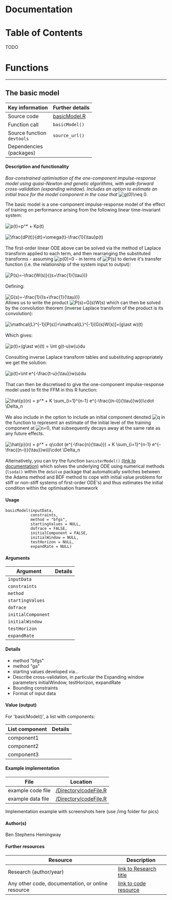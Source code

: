 # Documentation

# Table of Contents

TODO

# Functions

---

## The basic model

| Key information                  | Further details  |
|----------------------------------|------------------|
| Source code                      | [basicModel.R]() |
| Function call                    | `basicModel()`   |
| Source function </br> `devtools` | `source_url()`   |
| Dependencies </br> (packages)    |                  |

#### Description and functionality

*Box-constrained optimisation of the one-component impulse-response model using quasi-Newton and genetic algorithms, with walk-forward cross-validation (expanding window). Includes an option to estimate an initial trace for the model component in the case that* <img src="https://latex.codecogs.com/svg.latex?g(0)\neq&space;0" title="g(0)\neq 0" />. </br>

The basic model is a one-component impulse-response model of the effect of training on performance arising from the following linear time-invariant system: </br></br>
<img src="https://latex.codecogs.com/svg.latex?p(t)=p^*&space;&plus;&space;Kp(t)" title="p(t)=p^* + Kp(t)" /> </br></br>
<img src="https://latex.codecogs.com/svg.latex?\frac{dP(t)}{dt}=\omega(t)-\frac{1}{\tau}p(t)" title="\frac{dP(t)}{dt}=\omega(t)-\frac{1}{\tau}p(t)" />
</br></br>
The first-order linear ODE above can be solved via the method of Laplace transform applied to each term, and then rearranging the substituted transforms - assuming <img src="https://latex.codecogs.com/svg.latex?p(0)=0" title="p(0)=0" /> - in terms of <img src="https://latex.codecogs.com/svg.latex?P(s)" title="P(s)" /> to derive it's transfer function (i.e. the relationship of the system input to output): </br></br>
<img src="https://latex.codecogs.com/svg.latex?P(s)=-\frac{W(s)}{(s&plus;\frac{1}{\tau})}" title="P(s)=-\frac{W(s)}{(s+\frac{1}{\tau})}" /> </br></br>
Defining:</br></br>
<img src="https://latex.codecogs.com/svg.latex?G(s)=-\frac{1}{(s&plus;\frac{1}{\tau})}" title="G(s)=-\frac{1}{(s+\frac{1}{\tau})}" /> </br>
Allows us to write the product <img src="https://latex.codecogs.com/svg.latex?P(s)=G(s)W(s)" title="P(s)=G(s)W(s)" /> which can then be solved by the convolution theorem (inverse Laplace transform of the product is its convolution): </br></br>
<img src="https://latex.codecogs.com/svg.latex?\mathcal{L}^{-1}[P(s)]=\mathcal{L}^{-1}[G(s)W(s)]=(g\ast&space;w)(t)" title="\mathcal{L}^{-1}[P(s)]=\mathcal{L}^{-1}[G(s)W(s)]=(g\ast w)(t)" /> </br></br>
Which gives: </br></br>
<img src="https://latex.codecogs.com/svg.latex?p(t)=(g\ast&space;w)(t)&space;=&space;\int&space;g(t-u)w(u)du" title="p(t)=(g\ast w)(t) = \int g(t-u)w(u)du" /> </br></br>
Consulting inverse Laplace transform tables and substituting appropriately we get the solution: </br></br>
<img src="https://latex.codecogs.com/svg.latex?p(t)=\int&space;e^{-\frac{t-u}{\tau}}w(u)du" title="p(t)=\int e^{-\frac{t-u}{\tau}}w(u)du" /> </br></br>
That can then be discretised to give the one-component impulse-response model used to fit the FFM in this R function: </br></br>
<img src="https://latex.codecogs.com/svg.latex?\hat{p}(n)&space;=&space;p^*&space;&plus;&space;K&space;\sum_{i=1}^{n-1}&space;e^{-\frac{(n-i)}{\tau}}w(i)\cdot&space;\Delta_n" title="\hat{p}(n) = p^* + K \sum_{i=1}^{n-1} e^{-\frac{(n-i)}{\tau}}w(i)\cdot \Delta_n" /> </br>
<br>
We also include in the option to include an initial component denoted <img src="https://latex.codecogs.com/svg.latex?q" title="q" /> in the function to represent an estimate of the initial level of the training component at <img src="https://latex.codecogs.com/svg.latex?n=0" title="n=0" />, that subsequently decays away at the same rate as any future effects. </br></br>
<img src="https://latex.codecogs.com/svg.latex?\hat{p}(n)&space;=&space;p^*&space;&plus;&space;q\cdot&space;(e^{-\frac{n}{\tau}})&space;&plus;&space;K&space;\sum_{i=1}^{n-1}&space;e^{-\frac{(n-i)}{\tau}}w(i)\cdot&space;\Delta_n" title="\hat{p}(n) = p^* + q\cdot (e^{-\frac{n}{\tau}}) + K \sum_{i=1}^{n-1} e^{-\frac{(n-i)}{\tau}}w(i)\cdot \Delta_n" />
<br></br>
Alternatively, you can try the function `banisterModel()` [(link to documentation)]() which solves the underlying ODE using numerical methods (`lsoda()` within the `deSolve` package that automatically switches between the Adams method and BDF method to cope with initial value problems for stiff or non-stiff systems of first-order ODE's) and thus estimates the initial condition within the optimisation framework

#### Usage

    basicModel(inputData, 
               constraints, 
               method = "bfgs",
               startingValues = NULL,
               doTrace = FALSE,
               initialComponent = FALSE,
               initialWindow = NULL, 
               testHorizon = NULL, 
               expandRate = NULL)

#### Arguments

| Argument           | Details |
|--------------------|---------|
| `inputData`        |         |
| `constraints`      |         |
| `method`           |         |
| `startingValues`   |         |
| `doTrace`          |         |
| `initialComponent` |         |
| `initialWindow`    |         |
| `testHorizon`      |         |
| `expandRate`       |         |

#### Details

* method "bfgs"
* method "ga"
* starting values developed via...
* Describe cross-validation, in particular the Expanding window parameters initialWindow, testHorizon, expandRate
* Bounding constraints
* Format of input data

#### Value (output)

For 'basicModel()', a list with components:

| List component | Details |
|----------------|---------|
| component1     |         |
| component2     |         |
| component3     |         |

#### Example implementation

| File              | Location                  |
|-------------------|---------------------------|
| example code file | [/Directory/codeFile.R]() |
| example data file | [/Directory/codeFile.R]() |

Implementation example with screenshots here (use /img folder for pics)

#### Author(s)

Ben Stephens Hemingway

#### Further resources

| Resource                                          | Description        |
|---------------------------------------------------|--------------------|
| Research (author/year)                            | [link to Research title]() |
| Any other code, documentation, or online resource | [link to code resource]()  |
